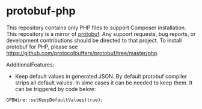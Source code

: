 # protobuf-php
This repository contains only PHP files to support Composer installation. This repository is a mirror of [protobuf](https://github.com/protocolbuffers/protobuf). Any support requests, bug reports, or development contributions should be directed to that project. To install protobuf for PHP, please see https://github.com/protocolbuffers/protobuf/tree/master/php

AdditionalFeatures:
* Keep default values in generated JSON.
By default protobuf compiler strips all default values. In sime cases it can be needed to keep them. It can be triggered by code below:
```` 
GPBWire::setKeepDefaultValues(true);
````
